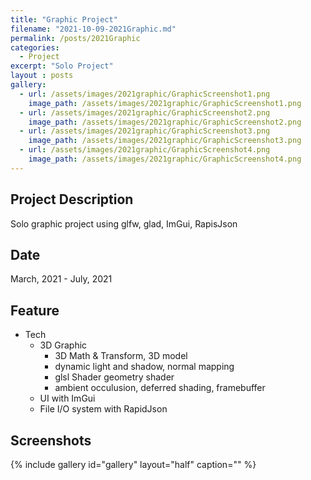 ```yaml
---
title: "Graphic Project"
filename: "2021-10-09-2021Graphic.md"
permalink: /posts/2021Graphic
categories:
  - Project
excerpt: "Solo Project"
layout : posts
gallery:
  - url: /assets/images/2021graphic/GraphicScreenshot1.png
    image_path: /assets/images/2021graphic/GraphicScreenshot1.png
  - url: /assets/images/2021graphic/GraphicScreenshot2.png
    image_path: /assets/images/2021graphic/GraphicScreenshot2.png
  - url: /assets/images/2021graphic/GraphicScreenshot3.png
    image_path: /assets/images/2021graphic/GraphicScreenshot3.png
  - url: /assets/images/2021graphic/GraphicScreenshot4.png
    image_path: /assets/images/2021graphic/GraphicScreenshot4.png
---
```


## Project Description

Solo graphic project using glfw, glad, ImGui, RapisJson

## Date

March, 2021 - July, 2021

## Feature

- Tech
  - 3D Graphic
    - 3D Math & Transform, 3D model
    - dynamic light and shadow, normal mapping
    - glsl Shader geometry shader
    - ambient occulusion, deferred shading, framebuffer
  - UI with ImGui
  - File I/O system with RapidJson

## Screenshots
{% include gallery id="gallery" layout="half" caption="" %}
